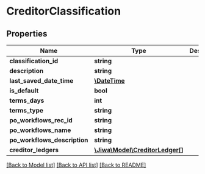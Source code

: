 # CreditorClassification

## Properties
Name | Type | Description | Notes
------------ | ------------- | ------------- | -------------
**classification_id** | **string** |  | [optional] 
**description** | **string** |  | [optional] 
**last_saved_date_time** | [**\DateTime**](\DateTime.md) |  | [optional] 
**is_default** | **bool** |  | [optional] 
**terms_days** | **int** |  | [optional] 
**terms_type** | **string** |  | [optional] 
**po_workflows_rec_id** | **string** |  | [optional] 
**po_workflows_name** | **string** |  | [optional] 
**po_workflows_description** | **string** |  | [optional] 
**creditor_ledgers** | [**\Jiwa\Model\CreditorLedger[]**](CreditorLedger.md) |  | [optional] 

[[Back to Model list]](../README.md#documentation-for-models) [[Back to API list]](../README.md#documentation-for-api-endpoints) [[Back to README]](../README.md)


